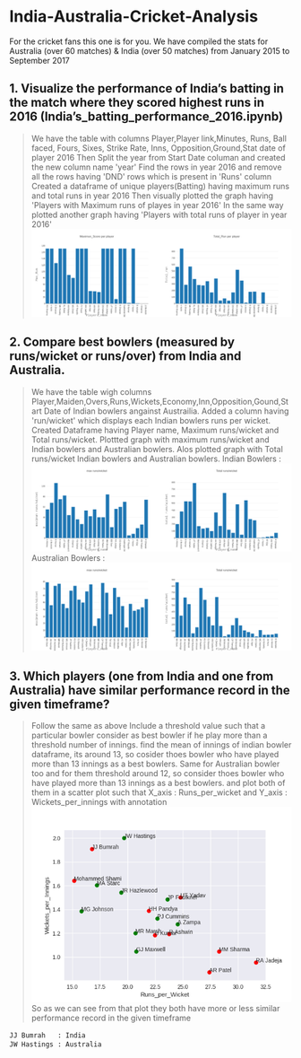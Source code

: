 # India-Australia-Cricket-Analysis
For the cricket fans this one is for you. We have compiled the stats for Australia (over 60 matches) &amp; India (over 50 matches) from January 2015 to September 2017

## 1. Visualize the performance of India’s batting in the match where they scored highest runs in 2016 (India’s_batting_performance_2016.ipynb)
> We have the table with columns Player,Player link,Minutes, Runs, Ball faced, Fours, Sixes, Strike Rate, Inns, Opposition,Ground,Stat date
of player 2016
> Then Split the year from Start Date columan and created the new column name 'year'
> Find the rows in year 2016 and remove all the rows having 'DND' rows which is present in 'Runs' column
> Created a dataframe of unique players(Batting) having maximum runs and total runs in year 2016
> Then visually plotted the graph  having 'Players with Maximum runs of playes in year 2016'
> In the same way plotted another graph  having 'Players with total runs of player in year 2016' 
![Alt text](im1.png?raw=true "Batting") 

## 2. Compare best bowlers (measured by runs/wicket or runs/over) from India and Australia.
> We have the table wigh columns Player,Maiden,Overs,Runs,Wickets,Economy,Inn,Opposition,Gound,Start Date of Indian bowlers angainst Austrailia.
> Added a column having 'run/wicket' which displays each Indian bowlers runs per wicket.
> Created Dataframe having Player name, Maximum runs/wicket and Total runs/wicket.
> Plottted graph with maximum runs/wicket and Indian bowlers and Australian bowlers.
> Alos plotted graph with Total runs/wicket Indian bowlers and Australian bowlers.
> Indian Bowlers      :  ![Alt text](im2.png?raw=true "Batting")
> Australian Bowlers  :  ![Alt text](im3.png?raw=true "Batting") 
 
## 3. Which players (one from India and one from Australia) have similar performance record in the given timeframe?
> Follow the same as above 
> Include a threshold value such that a particular bowler consider as best bowler if he play more than a threshold number of innings.
> find the mean of innings of indian bowler dataframe, its around 13, so cosider thoes bowler who have played more than 13 innings as a best bowlers.
> Same for Australian bowler too and for them threshold around 12, so consider thoes bowler who have played more than 13 innings as a best bowlers.
> and plot both of them in a scatter plot such that X_axis : Runs_per_wicket and Y_axis : Wickets_per_innings with annotation
![Alt text](imx.png?raw=true "Batting") 
> So as we can see from that plot they both have more or less similar performance record in the given timeframe
```
JJ Bumrah   : India
JW Hastings : Australia

```

